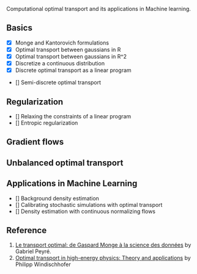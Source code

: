 Computational optimal transport and its applications in Machine learning.

## Basics
- [x] Monge and Kantorovich formulations
- [x] Optimal transport between gaussians in R
- [x] Optimal transport between gaussians in R^2
- [x] Discretize a continuous distribution
- [x] Discrete optimal transport as a linear program
- [] Semi-discrete optimal transport

## Regularization
- [] Relaxing the constraints of a linear program
- [] Entropic regularization

## Gradient flows

## Unbalanced optimal transport

## Applications in Machine Learning
- [] Background density estimation
- [] Calibrating stochastic simulations with optimal transport
- [] Density estimation with continuous normalizing flows

## Reference
1. [Le transport optimal: de Gaspard Monge à la science des données](https://speakerdeck.com/gpeyre/le-transport-optimal-de-gaspard-monge-a-la-science-des-donnees) by Gabriel Peyré.
2. [Optimal transport in high-energy physics: Theory and applications](https://indico.cern.ch/event/1203474/) by Philipp Windischhofer
